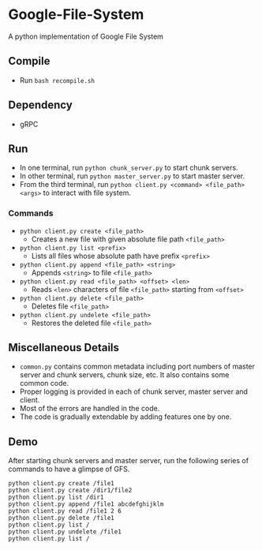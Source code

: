 # Google-File-System
A python implementation of Google File System

## Compile
- Run `bash recompile.sh`

## Dependency
- gRPC

## Run
- In one terminal, run `python chunk_server.py` to start chunk servers.
- In other terminal, run `python master_server.py` to start master server.
- From the third terminal, run `python client.py <command> <file_path> <args>` to interact with file system.

### Commands
- `python client.py create <file_path>`
  - Creates a new file with given absolute file path `<file_path>`
- `python client.py list <prefix>`
  - Lists all files whose absolute path have prefix `<prefix>`
- `python client.py append <file_path> <string>`
  - Appends `<string>` to file `<file_path>`
- `python client.py read <file_path> <offset> <len>`
  - Reads `<len>` characters of file `<file_path>` starting from `<offset>`
- `python client.py delete <file_path>`
  - Deletes file `<file_path>`
- `python client.py undelete <file_path>`
  - Restores the deleted file `<file_path>`

## Miscellaneous Details
- `common.py` contains common metadata including port numbers of master server and chunk servers, chunk size, etc. It also contains some common code.
- Proper logging is provided in each of chunk server, master server and client.
- Most of the errors are handled in the code.
- The code is gradually extendable by adding features one by one.

## Demo
After starting chunk servers and master server, run the following series of commands to have a glimpse of GFS.
```
python client.py create /file1
python client.py create /dir1/file2
python client.py list /dir1
python client.py append /file1 abcdefghijklm
python client.py read /file1 2 6
python client.py delete /file1
python client.py list /
python client.py undelete /file1
python client.py list /
```
